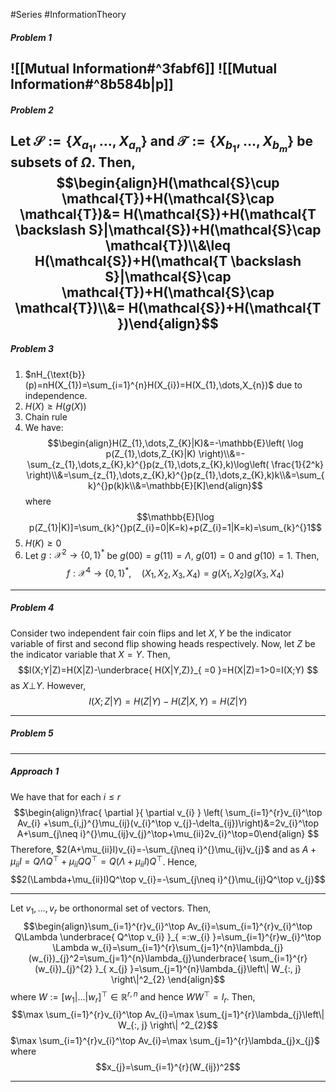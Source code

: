 #Series #InformationTheory 

##### Problem 1
![[Mutual Information#^3fabf6]]
![[Mutual Information#^8b584b|p]]
---
##### Problem 2
Let $\mathcal{S}:=\{ X_{a_{1}},\dots,X_{a_{n}} \}$ and $\mathcal{T}:=\{ X_{b_{1}},\dots,X_{b_{m}} \}$ be subsets of $\Omega$. Then, 
$$\begin{align}H(\mathcal{S}\cup \mathcal{T})+H(\mathcal{S}\cap \mathcal{T})&= H(\mathcal{S})+H(\mathcal{T \backslash S}|\mathcal{S})+H(\mathcal{S}\cap \mathcal{T})\\&\leq H(\mathcal{S})+H(\mathcal{T \backslash S}|\mathcal{S}\cap \mathcal{T})+H(\mathcal{S}\cap \mathcal{T})\\&= H(\mathcal{S})+H(\mathcal{T })\end{align}$$
---
##### Problem 3
1. $nH_{\text{b}}(p)=nH(X_{1})=\sum_{i=1}^{n}H(X_{i})=H(X_{1},\dots,X_{n})$ due to independence. 
2. $H(X)\geq H(g(X))$
3. Chain rule
4. We have:$$\begin{align}H(Z_{1},\dots,Z_{K}|K)&=-\mathbb{E}\left( \log p(Z_{1},\dots,Z_{K}|K) \right)\\&=-\sum_{z_{1},\dots,z_{K},k}^{}p(z_{1},\dots,z_{K},k)\log\left( \frac{1}{2^k} \right)\\&=\sum_{z_{1},\dots,z_{K},k}^{}p(z_{1},\dots,z_{K},k)k\\&=\sum_{k}^{}p(k)k\\&=\mathbb{E}[K]\end{align}$$where $$\mathbb{E}[\log p(Z_{1}|K)]=\sum_{k}^{}p(Z_{i}=0|K=k)+p(Z_{i}=1|K=k)=\sum_{k}^{}1$$
5. $H(K)\geq 0$
6. Let $g:\mathcal{X}^2\to \{ 0,1 \}^{*}$ be $g(00)=g(11)=\Lambda$, $g(01)=0$ and $g(10)=1$. Then, $$f:\mathcal{X}^4\to \{ 0,1 \}^{*},\quad (X_{1},X_{2},X_{3},X_{4})=g(X_{1},X_{2})g(X_{3},X_{4})$$
---
##### Problem 4
Consider two independent fair coin flips and let $X,Y$ be the indicator variable of first and second flip showing heads respectively. Now, let $Z$ be the indicator variable that $X=Y$. Then, 
$$I(X;Y|Z)=H(X|Z)-\underbrace{ H(X|Y,Z)}_{ =0 }=H(X|Z)=1>0=I(X;Y) $$as $X{\bot} Y$.
However, $$I(X;Z|Y)=H(Z|Y)-H(Z|X,Y)=H(Z|Y)$$

---
##### Problem 5


---
##### Approach 1
We have that for each $i\leq r$ $$\begin{align}\frac{ \partial }{ \partial v_{i} } \left( \sum_{i=1}^{r}v_{i}^\top Av_{i} +\sum_{i,j}^{}\mu_{ij}(v_{i}^\top v_{j}-\delta_{ij})\right)&=2v_{i}^\top A+\sum_{j\neq i}^{}\mu_{ij}v_{j}^\top+\mu_{ii}2v_{i}^\top=0\end{align} $$Therefore, $2(A+\mu_{ii}I)v_{i}=-\sum_{j\neq i}^{}\mu_{ij}v_{j}$ and as $A+\mu_{ii}I=Q\Lambda Q^\top+\mu_{ii}QQ^\top=Q(\Lambda+\mu_{ii}I)Q^\top$. Hence, $$2(\Lambda+\mu_{ii}I)Q^\top v_{i}=-\sum_{j\neq i}^{}\mu_{ij}Q^\top v_{j}$$

---
Let $v_{1},\dots,v_{r}$ be orthonormal set of vectors. Then, $$\begin{align}\sum_{i=1}^{r}v_{i}^\top Av_{i}=\sum_{i=1}^{r}v_{i}^\top Q\Lambda \underbrace{ Q^\top v_{i} }_{ =:w_{i} }=\sum_{i=1}^{r}w_{i}^\top \Lambda w_{i}=\sum_{i=1}^{r}\sum_{j=1}^{n}\lambda_{j}(w_{i})_{j}^2=\sum_{j=1}^{n}\lambda_{j}\underbrace{ \sum_{i=1}^{r}(w_{i})_{j}^{2} }_{ x_{j} }=\sum_{j=1}^{n}\lambda_{j}\left\| W_{:, j} \right\|^2_{2} \end{align}$$where $W:=[w_{1}|\dots |w_{r}]^\top\in \mathbb{R}^{r,n}$ and hence $WW ^\top=I_{r}$.  Then, $$\max \sum_{i=1}^{r}v_{i}^\top Av_{i}=\max \sum_{j=1}^{r}\lambda_{j}\left\| W_{:, j} \right\| ^2_{2}$$$\max \sum_{i=1}^{r}v_{i}^\top Av_{i}=\max \sum_{j=1}^{r}\lambda_{j}x_{j}$ where 
$$x_{j}=\sum_{i=1}^{r}(W_{ij})^2$$

---



